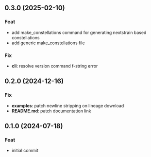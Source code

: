 ## 0.3.0 (2025-02-10)

### Feat

- add make_constellations command for generating nextstrain based constellations
- add generic make_constellations file

### Fix

- **cli**: resolve version command f-string error

## 0.2.0 (2024-12-16)

### Fix

- **examples**: patch newline stripping on lineage download
- **README.md**: patch documentation link

## 0.1.0 (2024-07-18)

### Feat

- initial commit
